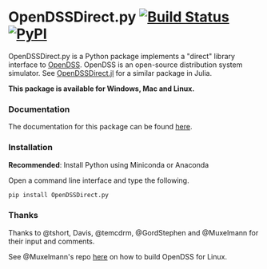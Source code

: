 # OpenDSSDirect.py [![Build Status](https://travis-ci.org/NREL/OpenDSSDirect.py.svg?branch=master)](https://travis-ci.org/NREL/OpenDSSDirect.py) [![PyPI](https://img.shields.io/pypi/v/OpenDSSDirect.py.svg)](https://pypi.python.org/pypi/OpenDSSDirect.py/)

OpenDSSDirect.py is a Python package implements a "direct" library interface to [OpenDSS](http://smartgrid.epri.com/SimulationTool.aspx).
OpenDSS is an open-source distribution system simulator. See [OpenDSSDirect.jl](https://github.com/tshort/OpenDSSDirect.jl) for a similar package in Julia.

**This package is available for Windows, Mac and Linux.**

### Documentation

The documentation for this package can be found [here](http://nrel.github.io/OpenDSSDirect.py).

### Installation

**Recommended**: Install Python using Miniconda or Anaconda

Open a command line interface and type the following.

```bash
pip install OpenDSSDirect.py
```

### Thanks

Thanks to @tshort, Davis, @temcdrm, @GordStephen and @Muxelmann for their input and comments.

See @Muxelmann's repo [here](https://github.com/Muxelmann/OpenDSSDirect.make) on how to build OpenDSS for Linux.


